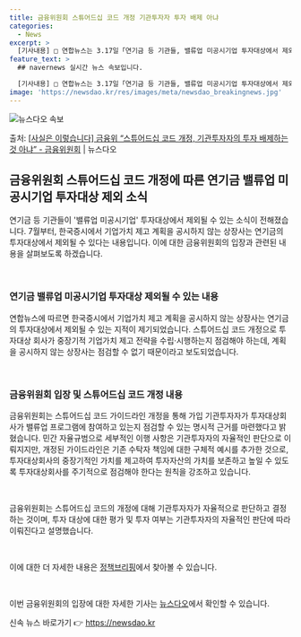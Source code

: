 ```yaml
---
title: 금융위원회 스튜어드십 코드 개정 기관투자자 투자 배제 아냐
categories:
  - News
excerpt: >
  [기사내용] □ 연합뉴스는 3.17일「연기금 등 기관들, 밸류업 미공시기업 투자대상에서 제외할 듯」제하의 기…
feature_text: >
  ## navernews 실시간 뉴스 속보입니다.

  [기사내용] □ 연합뉴스는 3.17일「연기금 등 기관들, 밸류업 미공시기업 투자대상에서 제외할 듯」제하의 기…
image: 'https://newsdao.kr/res/images/meta/newsdao_breakingnews.jpg'
---
```


![뉴스다오 속보](https://newsdao.kr/res/images/meta/newsdao_breakingnews.jpg)

<p>출처: <a href="https://newsdao.kr/3364" rel="dofollow">[사실은 이렇습니다] 금융위 “스튜어드십 코드 개정, 기관투자자의 투자 배제하는 것 아냐” - 금융위원회</a> | 뉴스다오</p>

<h2 data-ke-size="size26">금융위원회 스튜어드십 코드 개정에 따른 연기금 밸류업 미공시기업 투자대상 제외 소식</h2>
연기금 등 기관들이 '밸류업 미공시기업' 투자대상에서 제외될 수 있는 소식이 전해졌습니다. 7월부터, 한국증시에서 기업가치 제고 계획을 공시하지 않는 상장사는 연기금의 투자대상에서 제외될 수 있다는 내용입니다. 이에 대한 금융위원회의 입장과 관련된 내용을 살펴보도록 하겠습니다.

<p data-ke-size="size16">&nbsp;</p>

<h3><b>연기금 밸류업 미공시기업 투자대상 제외될 수 있는 내용</b></h3>
연합뉴스에 따르면 한국증시에서 기업가치 제고 계획을 공시하지 않는 상장사는 연기금의 투자대상에서 제외될 수 있는 지적이 제기되었습니다. 스튜어드십 코드 개정으로 투자대상 회사가 중장기적 기업가치 제고 전략을 수립·시행하는지 점검해야 하는데, 계획을 공시하지 않는 상장사는 점검할 수 없기 때문이라고 보도되었습니다.

<p data-ke-size="size16">&nbsp;</p>

<h3><b>금융위원회 입장 및 스튜어드십 코드 개정 내용</b></h3>
금융위원회는 스튜어드십 코드 가이드라인 개정을 통해 가입 기관투자자가 투자대상회사가 밸류업 프로그램에 참여하고 있는지 점검할 수 있는 명시적 근거를 마련했다고 밝혔습니다. 민간 자율규범으로 세부적인 이행 사항은 기관투자자의 자율적인 판단으로 이뤄지지만, 개정된 가이드라인은 기존 수탁자 책임에 대한 구체적 예시를 추가한 것으로, 투자대상회사의 중장기적인 가치를 제고하여 투자자산의 가치를 보존하고 높일 수 있도록 투자대상회사를 주기적으로 점검해야 한다는 원칙을 강조하고 있습니다.

<p data-ke-size="size16">&nbsp;</p>

금융위원회는 스튜어드십 코드의 개정에 대해 기관투자자가 자율적으로 판단하고 결정하는 것이며, 투자 대상에 대한 평가 및 투자 여부는 기관투자자의 자율적인 판단에 따라 이뤄진다고 설명했습니다.

<p data-ke-size="size16">&nbsp;</p>

이에 대한 더 자세한 내용은 [정책브리핑](https://www.korea.kr)에서 찾아볼 수 있습니다.

<p data-ke-size="size16">&nbsp;</p>

이번 금융위원회의 입장에 대한 자세한 기사는 [뉴스다오](https://newsdao.kr/3364)에서 확인할 수 있습니다. 

신속 뉴스 바로가기 👉 <a href="https://newsdao.kr" rel="dofollow">https://newsdao.kr</a>


